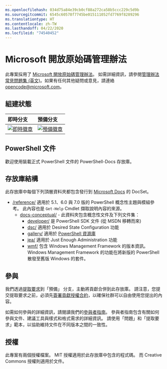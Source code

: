 ```yaml
---
ms.openlocfilehash: 034d75a84e39cb0cf88a272ca58b5ccc229c5d9b
ms.sourcegitcommit: 6545c60578f7745be015111052fd7769f8289296
ms.translationtype: HT
ms.contentlocale: zh-TW
ms.lasthandoff: 04/22/2020
ms.locfileid: "74540452"
---
```

# <a name="microsoft-open-source-code-of-conduct"></a>Microsoft 開放原始碼管理辦法

此專案採用了 [Microsoft 開放原始碼管理辦法](https://opensource.microsoft.com/codeofconduct/)。 如需詳細資訊，請參閱[管理辦法常見問題集 (英文)](https://opensource.microsoft.com/codeofconduct/faq/)。如果有任何其他疑問或意見，請連絡 [opencode@microsoft.com](mailto:opencode@microsoft.com)。

[即時徽章]: https://powershell.visualstudio.com/PowerShell-Docs/_apis/build/status/PowerShell-Docs-CI?branchName=live
[預備徽章]: https://powershell.visualstudio.com/PowerShell-Docs/_apis/build/status/PowerShell-Docs-CI?branchName=staging

## <a name="build-status"></a>組建狀態

| 即時分支 | 預備分支 |
|:------------|:---------------|
| [![即時徽章][]][即時徽章] | [![預備徽章][]][預備徽章]

## <a name="powershell-documentation"></a>PowerShell 文件

歡迎使用裝載正式 PowerShell 文件的 PowerShell-Docs 存放庫。

## <a name="repository-structure"></a>存放庫結構

此存放庫中每個下列頂層資料夾都包含發行到 [Microsoft Docs](https://docs.microsoft.com/powershell) 的 DocSet。

- [/reference/](https://docs.microsoft.com/powershell/scripting/) 適用於 5.1、6.0 與 7.0 版的 PowerShell 概念性主題與模組參考。 此內容也是 `Get-Help` Cmdlet 擷取說明內容的來源。
  - [docs-conceptual/](https://docs.microsoft.com/powershell) - 此資料夾包含概念性文件及下列文件集：
    - [developer/](https://docs.microsoft.com/powershell/scripting/developer/) 是 PowerShell SDK 文件 (從 MSDN 移轉而來)
    - [dsc/](https://docs.microsoft.com/powershell/scripting/dsc/) 適用於 Desired State Configuration 功能
    - [gallery/](https://docs.microsoft.com/powershell/scripting/gallery) 適用於 [PowerShell 資源庫](https://www.powershellgallery.com/)
    - [jea/](https://docs.microsoft.com/powershell/scripting/jea/) 適用於 Just Enough Administration 功能
    - [wmf/](https://docs.microsoft.com/powershell/scripting/wmf/overview) 包含 Windows Management Framework 的版本資訊。Windows Management Framework 的功能在將新版的 PowerShell 散發至舊版 Windows 的套件。

## <a name="contributing"></a>參與

我們透過[提取要求](https://help.github.com/articles/using-pull-requests/)到「預備」  分支，主動將貢獻合併到此存放庫。
請注意，您提交提取要求之前，必須先[簽署貢獻授權合約](https://cla.microsoft.com/)，以確保社群可以自由使用您提出的內容。

如需如何參與的詳細資訊，請閱讀我們的[參與者指南](https://docs.microsoft.com/contribute/powershell/powershell-contribute)。 參與者指南包含有關如何參與文件、建議工具與樣式和格式需求的詳細資訊。 請使用「問題」和「提取要求」範本，以協助維持文件在不同版本之間的一致性。

## <a name="licenses"></a>授權

此專案有兩個授權檔案。 MIT 授權適用於此存放庫中包含的程式碼。 而 Creative Commons 授權則適用於文件。